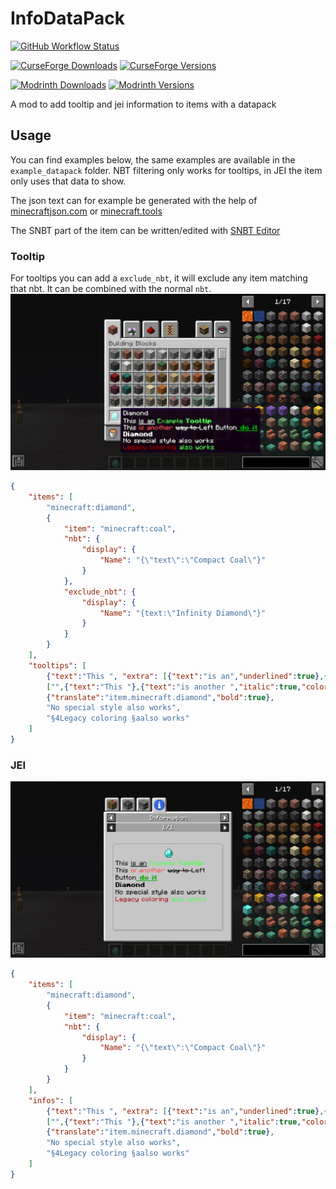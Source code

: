 # InfoDataPack
[![GitHub Workflow Status](https://img.shields.io/github/actions/workflow/status/GoryMoon/InfoDataPack/ci.yml)](https://github.com/GoryMoon/InfoDataPack/actions/workflows/ci.yml)

[![CurseForge Downloads](https://cf.way2muchnoise.eu/full_422087_downloads.svg)](https://www.curseforge.com/minecraft/mc-mods/infodatapack)
[![CurseForge Versions](https://cf.way2muchnoise.eu/versions/422087_all.svg)](https://www.curseforge.com/minecraft/mc-mods/infodatapack)

[![Modrinth Downloads](https://img.shields.io/modrinth/dt/infodatapack?color=1bd96a&label=Downlods&logo=Modrinth)](https://modrinth.com/mod/infodatapack)
[![Modrinth Versions](https://img.shields.io/modrinth/game-versions/infodatapack?color=1bd96a&label=Available%20for&logo=Modrinth)](https://modrinth.com/mod/infodatapack)

A mod to add tooltip and jei information to items with a datapack

## Usage
You can find examples below, the same examples are available in the `example_datapack` folder.
NBT filtering only works for tooltips, in JEI the item only uses that data to show. 

The json text can for example be generated with the help of [minecraftjson.com](https://minecraftjson.com) or [minecraft.tools](https://minecraft.tools/en/json_text.php)

The SNBT part of the item can be written/edited with [SNBT Editor](https://gorymoon.github.io/snbt-editor/)

### Tooltip

For tooltips you can add a `exclude_nbt`, it will exclude any item matching that nbt. It can be combined with the normal `nbt`.
![Tooltip image](.github/images/tooltip.png)
```json
{
    "items": [
        "minecraft:diamond",
        {
            "item": "minecraft:coal",
            "nbt": {
                "display": {
                    "Name": "{\"text\":\"Compact Coal\"}"
                }
            },
            "exclude_nbt": {
                "display": {
                    "Name": "{text:\"Infinity Diamond\"}"
                }
            }
        }
    ],
    "tooltips": [
        {"text":"This ", "extra": [{"text":"is an","underlined":true},{"text":" Example ","color":"green"},{"text":"Tooltip","bold":true,"color":"green"}]},
        ["",{"text":"This "},{"text":"is another ","italic":true,"color":"red"},{"text":"way to ","strikethrough":true},{"keybind":"key.attack"},{"text":" do it","bold":true,"underlined":true,"color":"dark_green"}],
        {"translate":"item.minecraft.diamond","bold":true},
        "No special style also works",
        "§4Legacy coloring §aalso works"
    ]
}
```

### JEI
![JEI image](.github/images/jei_info.png)
```json
{
    "items": [
        "minecraft:diamond",
        {
            "item": "minecraft:coal",
            "nbt": {
                "display": {
                    "Name": "{\"text\":\"Compact Coal\"}"
                }
            }
        }
    ],
    "infos": [
        {"text":"This ", "extra": [{"text":"is an","underlined":true},{"text":" Example ","color":"green"},{"text":"Tooltip","bold":true,"color":"green"}]},
        ["",{"text":"This "},{"text":"is another ","italic":true,"color":"red"},{"text":"way to ","strikethrough":true},{"keybind":"key.attack"},{"text":" do it","bold":true,"underlined":true,"color":"dark_green"}],
        {"translate":"item.minecraft.diamond","bold":true},
        "No special style also works",
        "§4Legacy coloring §aalso works"
    ]
}
```
